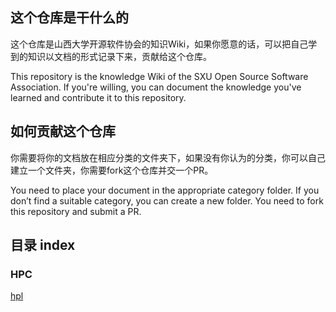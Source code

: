 ## 这个仓库是干什么的
这个仓库是山西大学开源软件协会的知识Wiki，如果你愿意的话，可以把自己学到的知识以文档的形式记录下来，贡献给这个仓库。

This repository is the knowledge Wiki of the SXU Open Source Software Association. If you're willing, you can document the knowledge you've learned and contribute it to this repository.

## 如何贡献这个仓库
你需要将你的文档放在相应分类的文件夹下，如果没有你认为的分类，你可以自己建立一个文件夹，你需要fork这个仓库并交一个PR。

You need to place your document in the appropriate category folder. If you don’t find a suitable category, you can create a new folder. You need to fork this repository and submit a PR.

## 目录 index
### HPC 
[hpl](HPC/hpl.md)


